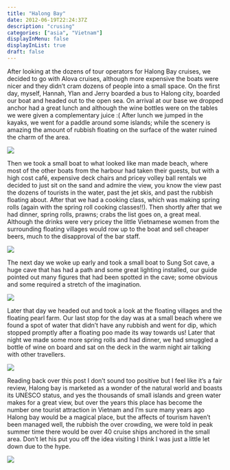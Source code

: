 ```yaml
---
title: "Halong Bay"
date: 2012-06-19T22:24:37Z
description: "crusing"
categories: ["asia", "Vietnam"]
displayInMenu: false
displayInList: true
draft: false
---
```


 After looking at the dozens of tour operators for Halong Bay cruises, we decided to go with Alova cruises, although more expensive the boats were nicer and they didn’t cram dozens of people into a small space.
On the first day, myself, Hannah, Ylan and Jerry boarded a bus to Halong city, boarded our boat and headed out to the open sea. On arrival at our base we dropped anchor had a great lunch and although the wine bottles were on the tables we were given a complementary juice :(
After lunch we jumped in the kayaks, we went for a paddle around some islands; while the scenery is amazing the amount of rubbish floating on the surface of the water ruined the charm of the area.

![](/halong_bay/halong_bay1.jpg)

 Then we took a small boat to what looked like man made beach, where most of the other boats from the harbour had taken their guests, but with a high cost café, expensive deck chairs and pricey volley ball rentals we decided to just sit on the sand and admire the view, you know the view past the dozens of tourists in the water, past the jet skis, and past the rubbish floating about.
After that we had a cooking class, which was making spring rolls (again with the spring roll cooking classes!!). Then shortly after that we had dinner, spring rolls, prawns; crabs the list goes on, a great meal. Although the drinks were very pricey the little Vietnamese women from the surrounding floating villages would row up to the boat and sell cheaper beers, much to the disapproval of the bar staff.


![](/halong_bay/halong_bay3.jpg)

The next day we woke up early and took a small boat to Sung Sot cave, a huge cave that has had a path and some great lighting installed, our guide pointed out many figures that had been spotted in the cave; some obvious and some required a stretch of the imagination. 


![](/halong_bay/halong_bay4.jpg)

 Later that day we headed out and took a look at the floating villages and the floating pearl farm. Our last stop for the day was at a small beach where we found a spot of water that didn’t have any rubbish and went for dip, which stopped promptly after a floating poo made its way towards us!
Later that night we made some more spring rolls and had dinner, we had smuggled a bottle of wine on board and sat on the deck in the warm night air talking with other travellers.


![](/halong_bay/halong_bay5.jpg)

Reading back over this post I don’t sound too positive but I feel like it’s a fair review, Halong bay is marketed as a wonder of the natural world and boasts its UNESCO status, and yes the thousands of small islands and green water makes for a great view, but over the years this place has become the number one tourist attraction in Vietnam and I’m sure many years ago Halong bay would be a magical place, but the affects of tourism haven’t been managed well, the rubbish the over crowding, we were told in peak summer time there would be over 40 cruise ships anchored in the small area. Don’t let his put you off the idea visiting I think I was just a little let down due to the hype. 


![](/halong_bay/halong_bay6.jpg)
